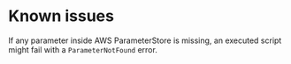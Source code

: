 # Known issues
If any parameter inside AWS ParameterStore is missing, an executed script might fail with a `ParameterNotFound` error.